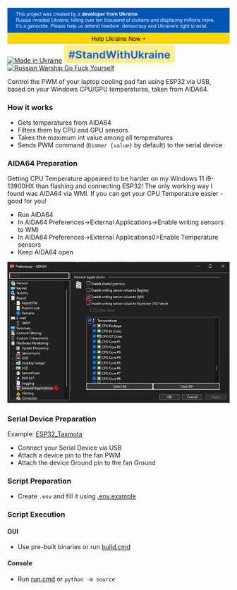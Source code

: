 [![Stand With Ukraine](https://raw.githubusercontent.com/vshymanskyy/StandWithUkraine/main/banner-direct-single.svg)](https://stand-with-ukraine.pp.ua)
[![Made in Ukraine](https://img.shields.io/badge/made_in-Ukraine-ffd700.svg?labelColor=0057b7)](https://stand-with-ukraine.pp.ua)
[![Stand With Ukraine](https://raw.githubusercontent.com/vshymanskyy/StandWithUkraine/main/badges/StandWithUkraine.svg)](https://stand-with-ukraine.pp.ua)
[![Russian Warship Go Fuck Yourself](https://raw.githubusercontent.com/vshymanskyy/StandWithUkraine/main/badges/RussianWarship.svg)](https://stand-with-ukraine.pp.ua)

Control the PWM of your laptop cooling pad fan using ESP32 via USB, based on your Windows CPU/GPU temperatures, taken from AIDA64.

### How it works
- Gets temperatures from AIDA64
- Filters them by CPU and GPU sensors
- Takes the maximum int value among all temperatures
- Sends PWM command (`Dimmer {value}` by default) to the serial device

### AIDA64 Preparation
Getting CPU Temperature appeared to be harder on my Windows 11 i9-13900HX than flashing and connecting ESP32! The only working way I found was AIDA64 via WMI. If you can get your CPU Temperature easier - good for you!
- Run AIDA64
- In AIDA64 Preferences->External Applications->Enable writing sensors to WMI
- In AIDA64 Preferences->External Applications0>Enable Temperature sensors
- Keep AIDA64 open

<img alt="AIDA64_External_Applications" src="docs/images/AIDA64_External_Applications.png"/>

### Serial Device Preparation
Example: [ESP32_Tasmota](docs/ESP32_Tasmota.md)
- Connect your Serial Device via USB
- Attach a device pin to the fan PWM
- Attach the device Ground pin to the fan Ground

### Script Preparation
- Create `.env` and fill it using [.env.example](.env.example)

### Script Execution
#### GUI
- Use pre-built binaries or run [build.cmd](build.cmd)
#### Console
- Run [run.cmd](run.cmd) or `python -m source`
